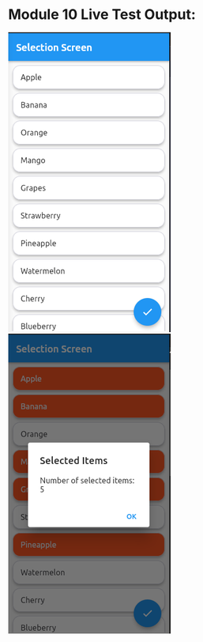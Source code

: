 # Module 10 Live Test Output:
![Output 01](assets/images/module-10-live--test-output-1.png)
![Output 02](assets/images/module-10-live--test-output-2.png)
